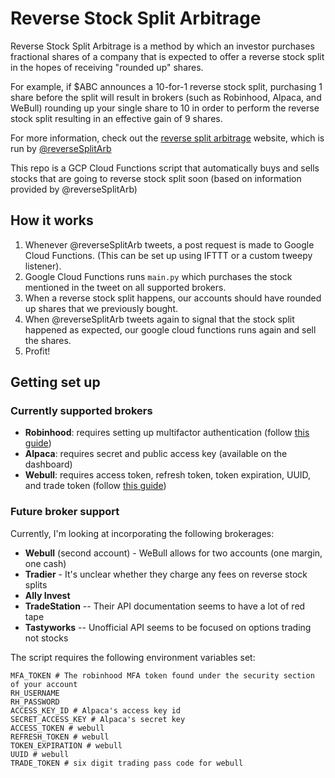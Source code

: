 # Reverse Stock Split Arbitrage

Reverse Stock Split Arbitrage is a method by which an investor purchases fractional shares of a company that is expected to offer a reverse stock split in the hopes of receiving "rounded up" shares. 

For example, if $ABC announces a 10-for-1 reverse stock split, purchasing 1 share before the split will result in brokers (such as Robinhood, Alpaca, and WeBull) rounding up your single share to 10 in order to perform the reverse stock split resulting in an effective gain of 9 shares.

For more information, check out the [reverse split arbitrage](https://www.reversesplitarbitrage.com/) website, which is run by [@reverseSplitArb](https://twitter.com/reverseSplitArb)

This repo is a GCP Cloud Functions script that automatically buys and sells stocks that are going to reverse stock split soon (based on information provided by @reverseSplitArb)

## How it works

1. Whenever @reverseSplitArb tweets, a post request is made to Google Cloud Functions. (This can be set up using IFTTT or a custom tweepy listener).
2. Google Cloud Functions runs `main.py` which purchases the stock mentioned in the tweet on all supported brokers.
3. When a reverse stock split happens, our accounts should have rounded up shares that we previously bought.
4. When @reverseSplitArb tweets again to signal that the stock split happened as expected, our google cloud functions runs again and sell the shares.
5. Profit!

## Getting set up

### Currently supported brokers

* **Robinhood**: requires setting up multifactor authentication (follow [this guide](https://github.com/jmfernandes/robin_stocks/blob/master/Robinhood.rst#with-mfa-entered-programmatically-from-time-based-one-time-password-totp))
* **Alpaca**: requires secret and public access key (available on the dashboard)
* **Webull**: requires access token, refresh token, token expiration, UUID, and trade token (follow [this guide](https://github.com/tedchou12/webull/wiki/MFA-&-Security))

### Future broker support

Currently, I'm looking at incorporating the following brokerages:
* **Webull** (second account) - WeBull allows for two accounts (one margin, one cash)
* **Tradier** - It's unclear whether they charge any fees on reverse stock splits
* **Ally Invest**
* **TradeStation** -- Their API documentation seems to have a lot of red tape
* **Tastyworks** -- Unofficial API seems to be focused on options trading not stocks

The script requires the following environment variables set:

```
MFA_TOKEN # The robinhood MFA token found under the security section of your account
RH_USERNAME
RH_PASSWORD
ACCESS_KEY_ID # Alpaca's access key id
SECRET_ACCESS_KEY # Alpaca's secret key
ACCESS_TOKEN # webull
REFRESH_TOKEN # webull
TOKEN_EXPIRATION # webull
UUID # webull
TRADE_TOKEN # six digit trading pass code for webull

```

